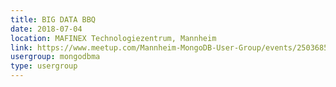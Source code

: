 ```yaml
---
title: BIG DATA BBQ
date: 2018-07-04
location: MAFINEX Technologiezentrum, Mannheim
link: https://www.meetup.com/Mannheim-MongoDB-User-Group/events/250368577/
usergroup: mongodbma
type: usergroup
---
```

